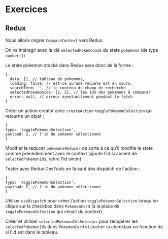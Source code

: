 # Exercices

## Redux

Nous allons migrer `CompareContext` vers Redux.

On va intéragir avec la clé `selectedPokemonIds` du state `pokemons` (de type `number[]`)

Le state pokemon stocké dans Redux sera donc de la forme :
```
{
  data: [], // tableau de pokemons,
  loading: false, // est-ce qu'une requete est en cours,
  searchTerm: '', // le contenu du champ de recherche
  selectedPokemonIds: [2, 5], // les ids des pokemons à comparer
  error: null, // erreur éventuellement pendant le fetch
}
```

Créer un action creator avec `createAction` `togglePokemonSelection` qui retourne un objet :

```
{
type: 'togglePokemonSelection',
payload: 2, // l'id du pokemon sélectionné
}
```

Modifier le reducer `pokemonsReducer` de sorte à ce qu'il modifie le state comme précédemment avec le context (ajoute l'id si absent de `selectedPokemonIds`, retire l'id sinon)

Tester avec Redux DevTools en faisant des dispatch de l'action :

```
{
type: 'togglePokemonSelection',
payload: 2, // l'id du pokemon sélectionné
}
```

Utiliser `useDispatch` pour créer l'action `togglePokemonSelection` lorsqu'on clique sur la checkbox dans `PokemonCard` (à la place de `togglePokemonSelection` qui venait du context)

Créer et utiliser `selectedPokemonIdsSelector` pour récupérer les `selectedPokemonIds` dans `PokemonCard` et cocher la checkbox en fonction de si l'id est dans le tableau.

